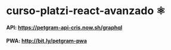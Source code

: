 # curso-platzi-react-avanzado ⚛️

#### API: https://petgram-api-cris.now.sh/graphql
#### PWA: http://bit.ly/petgram-pwa

